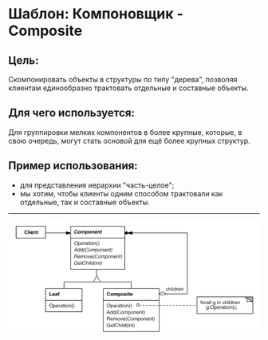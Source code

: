 Шаблон: Компоновщик - Composite
==================================================

##  Цель:
Скомпонировать объекты в структуры по типу "дерева", 
позволяя клиентам единообразно трактовать отдельные и составные объекты. 


##  Для чего используется:
Для группировки мелких компонентов в более крупные, 
которые, в свою очередь, могут стать основой для ещё более крупных структур.


##  Пример использования:
- для представления иерархии "часть-целое";
- мы хотим, чтобы клиенты одним способом трактовали как отдельные, так и составные объекты.

--------------------------------------------------
![Alt text](etc/composite.png?raw=true "Composite")